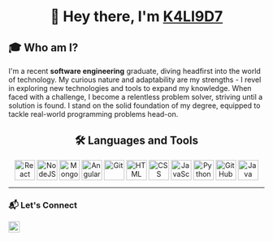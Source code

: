 <div align="center">

# 👋 Hey there, I'm [K4LI9D7](https://github.com/Kalinduadikari) 

</div>

## 🎓 Who am I?

I'm a recent **software engineering** graduate, diving headfirst into the world of technology. My curious nature and adaptability are my strengths - I revel in exploring new technologies and tools to expand my knowledge. When faced with a challenge, I become a relentless problem solver, striving until a solution is found. I stand on the solid foundation of my degree, equipped to tackle real-world programming problems head-on.

<div align="center">

## 🛠 Languages and Tools

<img align="center" alt="React" width="40px" src="https://cdn.jsdelivr.net/gh/devicons/devicon/icons/react/react-original.svg" />
<img align="center" alt="NodeJS" width="40px" src="https://cdn.jsdelivr.net/gh/devicons/devicon/icons/nodejs/nodejs-original.svg" />
<img align="center" alt="MongoDB" width="40px" src="https://cdn.jsdelivr.net/gh/devicons/devicon/icons/mongodb/mongodb-original.svg" />
<img align="center" alt="Angular" width="40px" src="https://cdn.jsdelivr.net/gh/devicons/devicon/icons/angularjs/angularjs-plain.svg" />
<img align="center" alt="Git" width="40px" src="https://cdn.jsdelivr.net/gh/devicons/devicon/icons/git/git-original.svg" />
<img align="center" alt="HTML" width="40px" src="https://cdn.jsdelivr.net/gh/devicons/devicon/icons/html5/html5-plain.svg" />
<img align="center" alt="CSS" width="40px" src="https://cdn.jsdelivr.net/gh/devicons/devicon/icons/css3/css3-plain.svg" />
<img align="center" alt="JavaScript" width="40px" src="https://cdn.jsdelivr.net/gh/devicons/devicon/icons/javascript/javascript-plain.svg" />
<img align="center" alt="Python" width="40px" src="https://cdn.jsdelivr.net/gh/devicons/devicon/icons/python/python-plain.svg" />
<img align="center" alt="GitHub" width="40px" src="https://cdn.jsdelivr.net/gh/devicons/devicon/icons/github/github-original.svg" />
<img align="center" alt="Java" width="40px" src="https://cdn.jsdelivr.net/gh/devicons/devicon/icons/java/java-original.svg"/>

</div>

---

### 📬 Let's Connect

[<img align="center" alt="LinkedIn" width="22px" src="https://raw.githubusercontent.com/peterthehan/peterthehan/master/assets/linkedin.svg" />](https://www.linkedin.com/in/kalinduadikari/)

</div>
